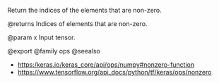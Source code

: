 Return the indices of the elements that are non-zero.

@returns
    Indices of elements that are non-zero.

@param x Input tensor.

@export
@family ops
@seealso
+ <https:/keras.io/keras_core/api/ops/numpy#nonzero-function>
+ <https://www.tensorflow.org/api_docs/python/tf/keras/ops/nonzero>
